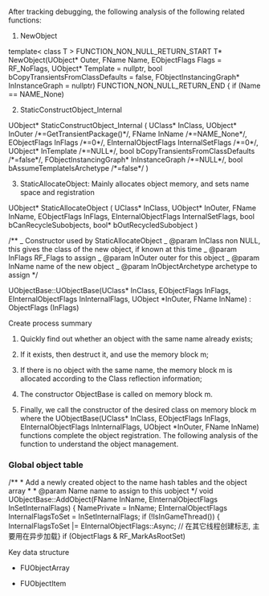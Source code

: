 After tracking debugging, the following analysis of the following related functions:

1.  NewObject

template&lt; class T &gt; FUNCTION_NON_NULL_RETURN_START T\* NewObject(UObject\* Outer, FName Name, EObjectFlags Flags = RF_NoFlags, UObject\* Template = nullptr, bool bCopyTransientsFromClassDefaults = false, FObjectInstancingGraph\* InInstanceGraph = nullptr) FUNCTION_NON_NULL_RETURN_END { if (Name == NAME_None)

>

2. StaticConstructObject_Internal

UObject\* StaticConstructObject_Internal ( UClass\* InClass, UObject\* InOuter /\*=GetTransientPackage()\*/, FName InName /\*=NAME_None\*/, EObjectFlags InFlags /\*=0\*/, EInternalObjectFlags InternalSetFlags /\*=0\*/, UObject\* InTemplate /\*=NULL\*/, bool bCopyTransientsFromClassDefaults /\*=false\*/, FObjectInstancingGraph\* InInstanceGraph /\*=NULL\*/, bool bAssumeTemplateIsArchetype /\*=false\*/ )

3. StaticAllocateObject: Mainly allocates object memory, and sets name space and registration

UObject\* StaticAllocateObject ( UClass\* InClass, UObject\* InOuter, FName InName, EObjectFlags InFlags, EInternalObjectFlags InternalSetFlags, bool bCanRecycleSubobjects, bool\* bOutRecycledSubobject )

/\*\* _ Constructor used by StaticAllocateObject _ @param InClass non NULL, this gives the class of the new object, if known at this time _ @param InFlags RF_Flags to assign _ @param InOuter outer for this object _ @param InName name of the new object _ @param InObjectArchetype archetype to assign \*/

UObjectBase::UObjectBase(UClass* InClass, EObjectFlags InFlags, EInternalObjectFlags InInternalFlags, UObject *InOuter, FName InName) : ObjectFlags (InFlags)

Create process summary

1.  Quickly find out whether an object with the same name already exists;

2.  If it exists, then destruct it, and use the memory block m;

3.  If there is no object with the same name, the memory block m is allocated according to the Class reflection information;

4.  The constructor ObjectBase is called on memory block m.

5.  Finally, we call the constructor of the desired class on memory block m where the UObjectBase(UClass\* InClass, EObjectFlags InFlags, EInternalObjectFlags InInternalFlags, UObject \*InOuter, FName InName) functions complete the object registration. The following analysis of the function to understand the object management.

### **Global object table**

/\*\* \* Add a newly created object to the name hash tables and the object array \* \* @param Name name to assign to this uobject \*/ void UObjectBase::AddObject(FName InName, EInternalObjectFlags InSetInternalFlags) { NamePrivate = InName; EInternalObjectFlags InternalFlagsToSet = InSetInternalFlags; if (!IsInGameThread()) { InternalFlagsToSet |= EInternalObjectFlags::Async; // 在其它线程创建标志, 主要用在异步加载} if (ObjectFlags & RF_MarkAsRootSet)

Key data structure

- FUObjectArray

- FUObjectItem
